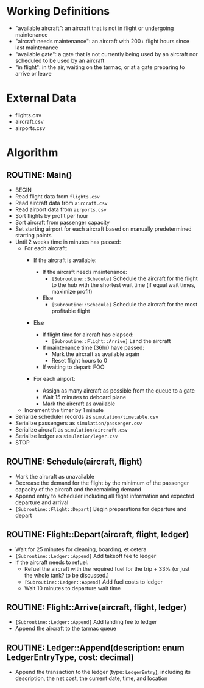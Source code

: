 # Working Definitions
- "available aircraft": an aircraft that is not in flight or undergoing maintenance
- "aircraft needs maintenance": an aircraft with 200+ flight hours since last maintenance
- "available gate": a gate that is not currently being used by an aircraft nor scheduled to be used by an aircraft
- "in flight": in the air, waiting on the tarmac, or at a gate preparing to arrive or leave

# External Data
- flights.csv
- aircraft.csv
- airports.csv

# Algorithm

## ROUTINE: Main()
- BEGIN
- Read flight data from `flights.csv`
- Read aircraft data from `aircraft.csv`
- Read airport data from `airports.csv`
- Sort flights by profit per hour
- Sort aircraft from passenger capacity
- Set starting airport for each aircraft based on manually predetermined starting points
- Until 2 weeks time in minutes has passed:
    - For each aircraft:
        - If the aircraft is available:
            - If the aircraft needs maintenance:
                - `[Subroutine::Schedule]` Schedule the aircraft for the flight to the hub with the shortest wait time (if equal wait times, maximize profit)
            - Else
                - `[Subroutine::Schedule]` Schedule the aircraft for the most profitable flight
        - Else
            - If flight time for aircraft has elapsed:
                - `[Subroutine::Flight::Arrive]` Land the aircraft
            - If maintenance time (36hr) have passed:
                - Mark the aircraft as available again
                - Reset flight hours to 0
            - If waiting to depart: FOO

        - For each airport:
            - Assign as many aircraft as possible from the queue to a gate
            - Wait 15 minutes to deboard plane
            - Mark the aircraft as available
    - Increment the timer by 1 minute
- Serialize scheduler records as `simulation/timetable.csv`
- Serialize passengers as `simulation/passenger.csv`
- Serialize aircraft as `simulation/aircraft.csv`
- Serialize ledger as `simulation/leger.csv`
- STOP


## ROUTINE: Schedule(aircraft, flight)
- Mark the aircraft as unavailable
- Decrease the demand for the flight by the minimum of the passenger capacity of the aircraft and the remaining demand
- Append entry to scheduler including all flight information and expected departure and arrival
- `[Subroutine::Flight::Depart]` Begin preparations for departure and depart

## ROUTINE: Flight::Depart(aircraft, flight, ledger)
- Wait for 25 minutes for cleaning, boarding, et cetera
- `[Subroutine::Ledger::Append]` Add takeoff fee to ledger
- If the aircraft needs to refuel:
    - Refuel the aircraft with the required fuel for the trip + 33% (or just the whole tank? to be discussed.)
    - `[Subroutine::Ledger::Append]` Add fuel costs to ledger
    - Wait 10 minutes to departure wait time

## ROUTINE: Flight::Arrive(aircraft, flight, ledger)
- `[Subroutine::Ledger::Append]` Add landing fee to ledger
- Append the aircraft to the tarmac queue

## ROUTINE: Ledger::Append(description: enum LedgerEntryType, cost: decimal)
- Append the transaction to the ledger (type: `LedgerEntry`), including its description, the net cost, the current date, time,
and location